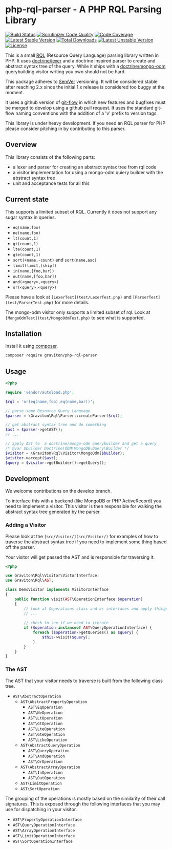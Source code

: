 php-rql-parser - A PHP RQL Parsing Library
==============

[![Build Status](https://travis-ci.org/libgraviton/php-rql-parser.svg?branch=develop)](https://travis-ci.org/libgraviton/php-rql-parser) [![Scrutinizer Code Quality](https://scrutinizer-ci.com/g/libgraviton/php-rql-parser/badges/quality-score.png?b=develop)](https://scrutinizer-ci.com/g/libgraviton/php-rql-parser/?branch=develop) [![Code Coverage](https://scrutinizer-ci.com/g/libgraviton/php-rql-parser/badges/coverage.png?b=develop)](https://scrutinizer-ci.com/g/libgraviton/php-rql-parser/?branch=develop) [![Latest Stable Version](https://poser.pugx.org/graviton/php-rql-parser/v/stable.svg)](https://packagist.org/packages/graviton/php-rql-parser) [![Total Downloads](https://poser.pugx.org/graviton/php-rql-parser/downloads.svg)](https://packagist.org/packages/graviton/php-rql-parser) [![Latest Unstable Version](https://poser.pugx.org/graviton/php-rql-parser/v/unstable.svg)](https://packagist.org/packages/graviton/php-rql-parser) [![License](https://poser.pugx.org/graviton/php-rql-parser/license.svg)](https://packagist.org/packages/graviton/php-rql-parser)


This is a small [RQL](https://github.com/persvr/rql/) (Resource Query Language) parsing library written in PHP. It uses [doctrine/lexer](https://github.com/doctrine/lexer) and
a doctrine inspired parser to create and abstract syntax tree of the query. While it ships with a [doctrine/mongo-odm](https://github.com/doctrine/mongodb-odm) querybuilding
visitor writing you own should not be hard.

This package adheres to [SemVer](http://semver.org/spec/v2.0.0.html) versioning. It will be considered stable after reaching 2.x since the initial 1.x release is
considered too buggy at the moment.

It uses a github version of [git-flow](http://nvie.com/posts/a-successful-git-branching-model/) in which new features and bugfixes must be merged to develop
using a github pull request. It uses the standard git-flow naming conventions with the addition of a 'v' prefix to version tags.

This library is under heavy development. If you need an RQL parser for PHP please consider pitching in by contributing to this parser.

## Overview

This library consists of the following parts:

* a lexer and parser for creating an abstract syntax tree from rql code
* a visitor implementation for using a mongo-odm quiery builder with the abstract syntax tree
* unit and acceptance tests for all this

## Current state

This supports a limited subset of RQL. Currently it does not support any sugar syntax in queries.

* ``eq(name,foo)`` 
* ``ne(name,foo)``
* ``lt(count,1)``
* ``gt(count,1)``
* ``lte(count,1)``
* ``gte(count,1)``
* ``sort(+name,-count)`` and ``sort(name,asc)``
* ``limit(limit,[skip])``
* ``in(name,[foo,bar])``
* ``out(name,[foo,bar])``
* ``and(<query>,<query>)``
* ``or(<query>,<query>)``

Please have a look at ``[LexerTest](test/LexerTest.php)`` and ``[ParserTest](test/ParserTest.php)`` for more details.

The mongo-odm visitor only supports a limited subset of rql. Look at ``[MongoOdmTest](test/MongoOdmTest.php)``
to see what is supported.

## Installation

Install it using [composer](https://getcomposer.org/).

```bash
composer require graviton/php-rql-parser
```

## Usage

```php
<?php

require 'vendor/autoload.php';

$rql = 'or(eq(name,foo),eq(name,bar))';

// parse some Resource Query Language 
$parser = \Graviton\Rql\Parser::createParser($rql);

// get abstract syntax tree and do something
$ast = $parser->getAST();
// ...

// apply AST to  a doctrine/mongo-odm querybuilder and get a query
/* @var $builder Doctrine\ODM\MongoDB\Query\Builder */
$visitor = \Graviton\Rql\Visitor\MongoOdm($builder);
$visitor->accept($ast);
$query = $visitor->getBuilder()->getQuery();
```

## Development

We welcome contributions on the develop branch.

To interface this with a backend (like MongoDB or PHP ActiveRecord) you need to
implement a visitor. This visitor is then responsible for walking the abstract
syntax tree generated by the parser.

### Adding a Visitor

Please look at the ``[src/Visitor/](src/Visitor/)`` for examples of how to traverse the abstract syntax
tree if you need to implement some thing based off the parser.

Your visitor will get passed the AST and is responsible for traversing it.

```php
<?php

use Graviton\Rql\Visitor\VistorInterface;
use Graviton\Rql\AST;

class DemoVisitor implements VisitorInterface
{
    public function visit(AST\OperationInterface $operation)
    {
        // look at $operations class and or interfaces and apply things
        // ...
        
        // check to see if we need to iterate
        if ($operation instanceof AST\QueryOperationInterface) {
            foreach ($operation->getQueries() as $query) {
                $this->visit($query);
            }
        }
    }
}

```

### The AST

The AST that your visitor needs to traverse is built from the following class tree.

* ``AST\AbstractOperation``
  * ``AST\AbstractPropertyOperation``
    * ``AST\EqOperation``
    * ``AST\NeOperation``
    * ``AST\LtOperation``
    * ``AST\GtOperation``
    * ``AST\LteOperation``
    * ``AST\GteOperation``
    * ``AST\LikeOperation``
  * ``AST\AbstractQueryOperation``
    * ``AST\QueryOperation``
    * ``AST\AndOperation``
    * ``AST\OrOperation``
  * ``AST\AbstractArrayOperation``
    * ``AST\InOperation``
    * ``AST\OutOperation``
  * ``AST\LimitOperation``
  * ``AST\SortOperation``

The grouping of the operations is mostly based on the similarity of their call
signatures. This is exposed through the following interfaces that you may use
for dispatching in your visitor.

* ``AST\PropertyOperationInterface``
* ``AST\QueryOperationInterface``
* ``AST\ArrayOperationInterface``
* ``AST\LimitOperationInterface``
* ``AST\SortOperationInterface``
